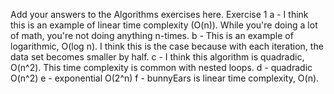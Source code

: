 Add your answers to the Algorithms exercises here.
Exercise 1
a - I think this is an example of linear time complexity (O(n)). While you're doing a lot of math, you're not doing anything n-times.
b -  This is an example of logarithmic, O(log n). I think this is the case because with each iteration, the data set becomes smaller by half.
c - I think this algorithm is quadradic, O(n^2). This time complexity is common with nested loops.
d - quadradic O(n^2)
e - exponential O(2^n)
f - bunnyEars is linear time complexity, O(n).  